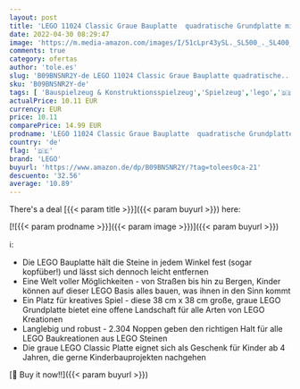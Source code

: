 ```yaml
---
layout: post
title: 'LEGO 11024 Classic Graue Bauplatte  quadratische Grundplatte mit 48x48 Noppen als Basis für Konstruktionen und für weitere LEGO Sets'
date: 2022-04-30 08:29:47
image: 'https://m.media-amazon.com/images/I/51cLpr43ySL._SL500_._SL400_.jpg'
comments: true
category: ofertas
author: 'tole.es'
slug: 'B09BNSNR2Y-de LEGO 11024 Classic Graue Bauplatte quadratische...'
sku: 'B09BNSNR2Y-de'
tags: [ 'Bauspielzeug & Konstruktionsspielzeug','Spielzeug','lego','🇩🇪', ]
actualPrice: 10.11 EUR
currency: EUR
price: 10.11
comparePrice: 14.99 EUR
prodname: 'LEGO 11024 Classic Graue Bauplatte  quadratische Grundplatte mit 48x48 Noppen als Basis für Konstruktionen und für weitere LEGO Sets'
country: 'de'
flag: '🇩🇪'
brand: 'LEGO'
buyurl: 'https://www.amazon.de/dp/B09BNSNR2Y/?tag=tolees0ca-21'
descuento: '32.56'
average: '10.89'
---
```


There's a deal [{{< param title >}}]({{< param buyurl >}})  here:

[![{{< param prodname >}}]({{< param image >}})]({{< param buyurl >}})

ℹ️:

- Die LEGO Bauplatte hält die Steine in jedem Winkel fest (sogar kopfüber!) und lässt sich dennoch leicht entfernen
- Eine Welt voller Möglichkeiten - von Straßen bis hin zu Bergen, Kinder können auf dieser LEGO Basis alles bauen, was ihnen in den Sinn kommt
- Ein Platz für kreatives Spiel - diese 38 cm x 38 cm große, graue LEGO Grundplatte bietet eine offene Landschaft für alle Arten von LEGO Kreationen
- Langlebig und robust - 2.304 Noppen geben den richtigen Halt für alle LEGO Baukreationen aus LEGO Steinen
- Die graue LEGO Classic Platte eignet sich als Geschenk für Kinder ab 4 Jahren, die gerne Kinderbauprojekten nachgehen

[🛒 Buy it now!!]({{< param buyurl >}})
